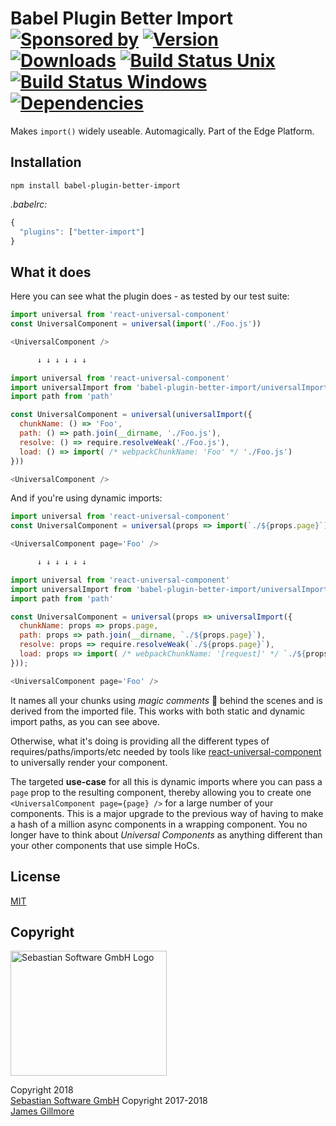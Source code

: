 # Babel Plugin Better Import<br/>[![Sponsored by][sponsor-img]][sponsor] [![Version][npm-version-img]][npm] [![Downloads][npm-downloads-img]][npm] [![Build Status Unix][travis-img]][travis] [![Build Status Windows][appveyor-img]][appveyor] [![Dependencies][deps-img]][deps]

[sponsor-img]: https://img.shields.io/badge/Sponsored%20by-Sebastian%20Software-692446.svg
[sponsor]: https://www.sebastian-software.de
[deps]: https://david-dm.org/sebastian-software/babel-plugin-better-import
[deps-img]: https://david-dm.org/sebastian-software/babel-plugin-better-import.svg
[npm]: https://www.npmjs.com/package/babel-plugin-better-import
[npm-downloads-img]: https://img.shields.io/npm/dm/babel-plugin-better-import.svg
[npm-version-img]: https://img.shields.io/npm/v/babel-plugin-better-import.svg
[travis-img]: https://img.shields.io/travis/sebastian-software/babel-plugin-better-import/master.svg?branch=master&label=unix%20build
[appveyor-img]: https://img.shields.io/appveyor/ci/swernerx/babel-plugin-better-import/master.svg?label=windows%20build
[travis]: https://travis-ci.org/sebastian-software/babel-plugin-better-import
[appveyor]: https://ci.appveyor.com/project/swernerx/babel-plugin-better-import/branch/master

Makes `import()` widely useable. Automagically. Part of the Edge Platform.


## Installation

```
npm install babel-plugin-better-import
```

*.babelrc:*

```js
{
  "plugins": ["better-import"]
}
```


## What it does

Here you can see what the plugin does - as tested by our test suite:

```js
import universal from 'react-universal-component'
const UniversalComponent = universal(import('./Foo.js'))

<UniversalComponent />

      ↓ ↓ ↓ ↓ ↓ ↓

import universal from 'react-universal-component'
import universalImport from 'babel-plugin-better-import/universalImport.js'
import path from 'path'

const UniversalComponent = universal(universalImport({
  chunkName: () => 'Foo',
  path: () => path.join(__dirname, './Foo.js'),
  resolve: () => require.resolveWeak('./Foo.js'),
  load: () => import( /* webpackChunkName: 'Foo' */ './Foo.js')
}))

<UniversalComponent />
```

And if you're using dynamic imports:

```js
import universal from 'react-universal-component'
const UniversalComponent = universal(props => import(`./${props.page}`))

<UniversalComponent page='Foo' />

      ↓ ↓ ↓ ↓ ↓ ↓

import universal from 'react-universal-component'
import universalImport from 'babel-plugin-better-import/universalImport.js'
import path from 'path'

const UniversalComponent = universal(props => universalImport({
  chunkName: props => props.page,
  path: props => path.join(__dirname, `./${props.page}`),
  resolve: props => require.resolveWeak(`./${props.page}`),
  load: props => import( /* webpackChunkName: '[request]' */ `./${props.page}`)
}));

<UniversalComponent page='Foo' />
```

It names all your chunks using *magic comments* 🔮 behind the scenes and is derived from the imported file. This works with both static and dynamic import paths, as you can see above.

Otherwise, what it's doing is providing all the different types of requires/paths/imports/etc needed by tools like [react-universal-component](https://github.com/sebastian-software/react-universal-component) to universally render your component.

The targeted **use-case** for all this is dynamic imports where you can pass a `page` prop to the resulting component, thereby allowing you to create one `<UniversalComponent page={page} />` for a large number of your components. This is a major upgrade to the previous way of having to make a hash of a million async components in a wrapping component. You no longer have to think about *Universal Components* as anything different than your other components that use simple HoCs.

## License

[MIT](license)

## Copyright

<img src="https://cdn.rawgit.com/sebastian-software/sebastian-software-brand/3d93746f/sebastiansoftware-en.svg" alt="Sebastian Software GmbH Logo" width="250" height="200"/>

Copyright 2018<br/>[Sebastian Software GmbH](http://www.sebastian-software.de)
Copyright 2017-2018<br/>[James Gillmore](mailto:james@faceyspacey.com)
